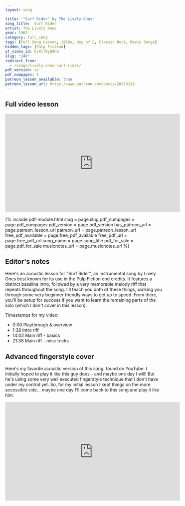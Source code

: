```yaml
---
layout: song

title: '"Surf Rider" by The Lively Ones'
song_title:  Surf Rider
artist: The Lively Ones
year: 1963
category: full_song
tags: [Full Song Lesson, 1960s, Key of C, Classic Rock, Movie Songs]
hidden_tags: [Pulp Fiction]
yt_video_id: bsKlf0yQ4h8
slug: "248"
redirect_from:
  - /songs/lively-ones-surf-rider/
pdf_version: v2
pdf_numpages: 1
patreon_lesson_available: true
patreon_lesson_url: https://www.patreon.com/posts/28613126
---
```




## Full video lesson

<iframe width="560" height="315" src="https://www.youtube.com/embed/bsKlf0yQ4h8?showinfo=0" frameborder="0" allowfullscreen></iframe>

{% include pdf-module.html slug = page.slug pdf_numpages = page.pdf_numpages pdf_version = page.pdf_version has_patreon_url = page.patreon_lesson_url patreon_url = page.patreon_lesson_url free_pdf_available = page.free_pdf_available free_pdf_url = page.free_pdf_url song_name = page.song_title pdf_for_sale = page.pdf_for_sale musicnotes_url = page.musicnotes_url %}

<!-- Coming soon! -->

## Editor's notes

Here's an acoustic lesson for "Surf Rider", an instrumental song by Lively Ones best known for its use in the Pulp Fiction end credits. It features a distinct bassline intro, followed by a very memorable melody riff that repeats throughout the song. I'll teach you both of these things, walking you through some very beginner friendly ways to get up to speed. From there, you'll be setup for success if you want to learn the remaining parts of the solo (which I don't cover in this lesson).

Timestamps for my video:

- 0:00 Playthrough & overview
- 1:38 Intro riff
- 14:02 Main riff - basics
- 21:38 Main riff - misc tricks

## Advanced fingerstyle cover

Here's my favorite acoustic version of this song, found on YouTube. I initially hoped to play it like this guy does – and maybe one day I will! But he's using some very well executed fingerstyle technique that I don't have under my control yet. So, for my initial lesson I kept things on the more accessible side... maybe one day I'll come back to this song and play it like him.

<iframe width="560" height="315" src="https://www.youtube.com/embed/6GzkkEa1r1s" frameborder="0" allow="accelerometer; autoplay; encrypted-media; gyroscope; picture-in-picture" allowfullscreen></iframe>
